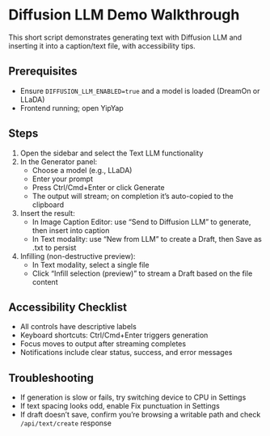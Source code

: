 # Diffusion LLM Demo Walkthrough

This short script demonstrates generating text with Diffusion LLM and inserting it into a caption/text file, with accessibility tips.

## Prerequisites

- Ensure `DIFFUSION_LLM_ENABLED=true` and a model is loaded (DreamOn or LLaDA)
- Frontend running; open YipYap

## Steps

1. Open the sidebar and select the Text LLM functionality
2. In the Generator panel:
   - Choose a model (e.g., LLaDA)
   - Enter your prompt
   - Press Ctrl/Cmd+Enter or click Generate
   - The output will stream; on completion it’s auto-copied to the clipboard
3. Insert the result:
   - In Image Caption Editor: use “Send to Diffusion LLM” to generate, then insert into caption
   - In Text modality: use “New from LLM” to create a Draft, then Save as .txt to persist
4. Infilling (non-destructive preview):
   - In Text modality, select a single file
   - Click “Infill selection (preview)” to stream a Draft based on the file content

## Accessibility Checklist

- All controls have descriptive labels
- Keyboard shortcuts: Ctrl/Cmd+Enter triggers generation
- Focus moves to output after streaming completes
- Notifications include clear status, success, and error messages

## Troubleshooting

- If generation is slow or fails, try switching device to CPU in Settings
- If text spacing looks odd, enable Fix punctuation in Settings
- If draft doesn’t save, confirm you’re browsing a writable path and check `/api/text/create` response

